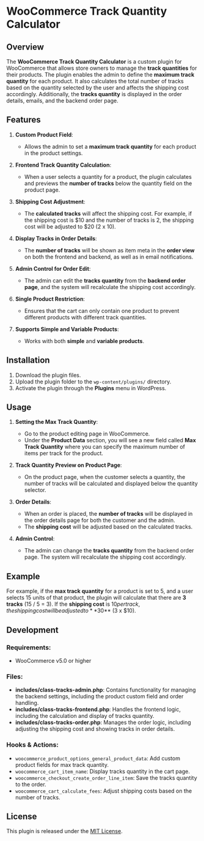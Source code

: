 # WooCommerce Track Quantity Calculator

## Overview
The **WooCommerce Track Quantity Calculator** is a custom plugin for WooCommerce that allows store owners to manage the **track quantities** for their products. The plugin enables the admin to define the **maximum track quantity** for each product. It also calculates the total number of tracks based on the quantity selected by the user and affects the shipping cost accordingly. Additionally, the **tracks quantity** is displayed in the order details, emails, and the backend order page.

## Features

1. **Custom Product Field**:
   - Allows the admin to set a **maximum track quantity** for each product in the product settings.
   
2. **Frontend Track Quantity Calculation**:
   - When a user selects a quantity for a product, the plugin calculates and previews the **number of tracks** below the quantity field on the product page.

3. **Shipping Cost Adjustment**:
   - The **calculated tracks** will affect the shipping cost. For example, if the shipping cost is $10 and the number of tracks is 2, the shipping cost will be adjusted to $20 (2 x 10).

4. **Display Tracks in Order Details**:
   - The **number of tracks** will be shown as item meta in the **order view** on both the frontend and backend, as well as in email notifications.

5. **Admin Control for Order Edit**:
   - The admin can edit the **tracks quantity** from the **backend order page**, and the system will recalculate the shipping cost accordingly.

6. **Single Product Restriction**:
   - Ensures that the cart can only contain one product to prevent different products with different track quantities.

7. **Supports Simple and Variable Products**:
   - Works with both **simple** and **variable products**.

## Installation

1. Download the plugin files.
2. Upload the plugin folder to the `wp-content/plugins/` directory.
3. Activate the plugin through the **Plugins** menu in WordPress.

## Usage

1. **Setting the Max Track Quantity**:
   - Go to the product editing page in WooCommerce.
   - Under the **Product Data** section, you will see a new field called **Max Track Quantity** where you can specify the maximum number of items per track for the product.

2. **Track Quantity Preview on Product Page**:
   - On the product page, when the customer selects a quantity, the number of tracks will be calculated and displayed below the quantity selector.

3. **Order Details**:
   - When an order is placed, the **number of tracks** will be displayed in the order details page for both the customer and the admin.
   - The **shipping cost** will be adjusted based on the calculated tracks.

4. **Admin Control**:
   - The admin can change the **tracks quantity** from the backend order page. The system will recalculate the shipping cost accordingly.

## Example

For example, if the **max track quantity** for a product is set to 5, and a user selects 15 units of that product, the plugin will calculate that there are **3 tracks** (15 / 5 = 3). If the **shipping cost** is $10 per track, the shipping cost will be adjusted to **$30** (3 x $10).

## Development

### Requirements:
- WooCommerce v5.0 or higher

### Files:
- **includes/class-tracks-admin.php**: Contains functionality for managing the backend settings, including the product custom field and order handling.
- **includes/class-tracks-frontend.php**: Handles the frontend logic, including the calculation and display of tracks quantity.
- **includes/class-tracks-order.php**: Manages the order logic, including adjusting the shipping cost and showing tracks in order details.

### Hooks & Actions:
- `woocommerce_product_options_general_product_data`: Add custom product fields for max track quantity.
- `woocommerce_cart_item_name`: Display tracks quantity in the cart page.
- `woocommerce_checkout_create_order_line_item`: Save the tracks quantity to the order.
- `woocommerce_cart_calculate_fees`: Adjust shipping costs based on the number of tracks.

## License

This plugin is released under the [MIT License](https://opensource.org/licenses/MIT).
